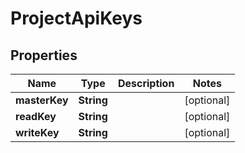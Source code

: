 
# ProjectApiKeys

## Properties
Name | Type | Description | Notes
------------ | ------------- | ------------- | -------------
**masterKey** | **String** |  |  [optional]
**readKey** | **String** |  |  [optional]
**writeKey** | **String** |  |  [optional]



